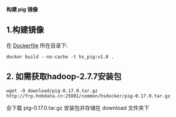 ﻿**构建 pig 镜像**

## 1.构建镜像
在 [Dockerfile](./Dockerfile) 所在目录下:  
```
docker build --no-cache -t hs_pig:v1.0 .
```

## 2. 如需获取hadoop-2.7.7安装包    
```
wget -O download/pig-0.17.0.tar.gz http://frp.hnbdata.cn:25081/common/hsdocker/pig-0.17.0.tar.gz
```   
会下载 pig-0.17.0.tar.gz 安装包并存储在 download 文件夹下


